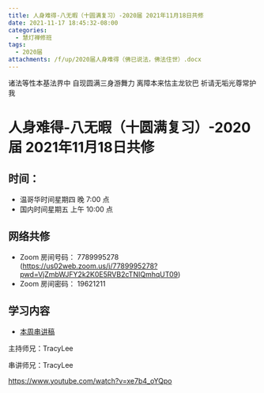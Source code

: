```yaml
---
title: 人身难得-八无暇（十圆满复习）-2020届 2021年11月18日共修
date: 2021-11-17 18:45:32-08:00
categories:
  - 慧灯禅修班
tags:
  - 2020届
attachments: /f/up/2020届人身难得（佛已说法，佛法住世）.docx
---
```

诸法等性本基法界中 自现圆满三身游舞力 
离障本来怙主龙钦巴 祈请无垢光尊常护我

# 人身难得-八无暇（十圆满复习）-2020届 2021年11月18日共修

## 时间：

* 温哥华时间星期四 晚 7:00 点
* 国内时间星期五 上午 10:00 点

## 网络共修

* Zoom 房间号码： 7789995278 (<https://us02web.zoom.us/j/7789995278?pwd=VjZmbWJFY2k2K0E5RVB2cTNIQmhqUT09>)
* Zoom 房间密码： 19621211

## 学习内容

* [本周串讲稿](/f/up/串講—十圓滿複習.docx)

主持师兄：TracyLee

串讲师兄：TracyLee

<https://www.youtube.com/watch?v=xe7b4_oYQpo>